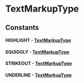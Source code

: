 # TextMarkupType
## Constants
#### HIGHLIGHT - [TextMarkupType](TextMarkupType.html)
#### SQUIGGLY - [TextMarkupType](TextMarkupType.html)
#### STRIKEOUT - [TextMarkupType](TextMarkupType.html)
#### UNDERLINE - [TextMarkupType](TextMarkupType.html)
